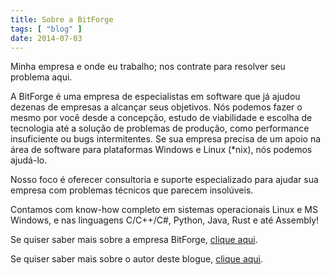 ```yaml
---
title: Sobre a BitForge
tags: [ "blog" ]
date: 2014-07-03
---
```

Minha empresa e onde eu trabalho; nos contrate para resolver seu problema aqui.

A BitForge é uma empresa de especialistas em software que já ajudou dezenas de empresas a alcançar seus objetivos. Nós podemos fazer o mesmo por você desde a concepção, estudo de viabilidade e escolha de tecnologia até a solução de problemas de produção, como performance insuficiente ou bugs intermitentes. Se sua empresa precisa de um apoio na área de software para plataformas Windows e Linux (\*nix), nós podemos ajudá-lo.

Nosso foco é oferecer consultoria e suporte especializado para ajudar sua empresa com problemas técnicos que parecem insolúveis.

Contamos com know-how completo em sistemas operacionais Linux e MS Windows, e nas linguagens C/C++/C#, Python, Java, Rust e até Assembly!

Se quiser saber mais sobre a empresa BitForge, <a href="http://www.bitforge.com.br">clique aqui</a>.

Se quiser saber mais sobre o autor deste blogue, <a href="/me">clique aqui</a>.
